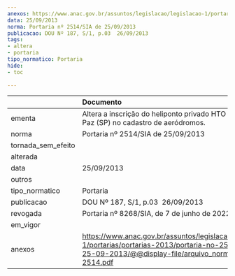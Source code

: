 ```yaml
---
anexos: https://www.anac.gov.br/assuntos/legislacao/legislacao-1/portarias/portarias-2013/portaria-no-2514-sia-de-25-09-2013/@@display-file/arquivo_norma/PA2013-2514.pdf
data: 25/09/2013
norma: Portaria nº 2514/SIA de 25/09/2013
publicacao: DOU Nº 187, S/1, p.03  26/09/2013
tags:
- altera
- portaria
tipo_normatico: Portaria
hide: 
- toc 
 
---
```


|                    | Documento                                                                                                                                                         |
|:-------------------|:------------------------------------------------------------------------------------------------------------------------------------------------------------------|
| ementa             | Altera a inscrição do heliponto privado HTO - Horto da Paz (SP) no cadastro de aeródromos.                                                                        |
| norma              | Portaria nº 2514/SIA de 25/09/2013                                                                                                                                |
| tornada_sem_efeito |                                                                                                                                                                   |
| alterada           |                                                                                                                                                                   |
| data               | 25/09/2013                                                                                                                                                        |
| outros             |                                                                                                                                                                   |
| tipo_normatico     | Portaria                                                                                                                                                          |
| publicacao         | DOU Nº 187, S/1, p.03  26/09/2013                                                                                                                                 |
| revogada           | Portaria nº 8268/SIA, de 7 de junho de 2022.                                                                                                                      |
| em_vigor           |                                                                                                                                                                   |
| anexos             | https://www.anac.gov.br/assuntos/legislacao/legislacao-1/portarias/portarias-2013/portaria-no-2514-sia-de-25-09-2013/@@display-file/arquivo_norma/PA2013-2514.pdf |